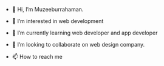 - 👋 Hi, I’m Muzeeburrahaman.
- 👀 I’m interested in web development
- 🌱 I’m currently learning web developer and app developer
- 💞️ I’m looking to collaborate on web design company.

- 📫 How to reach me 

<!---
Muzeeb123/Muzeeb123 is a ✨ special ✨ repository because its `README.md` (this file) appears on your GitHub profile.
You can click the Preview link to take a look at your changes.
--->
